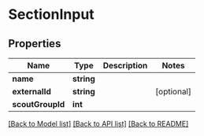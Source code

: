 # SectionInput

## Properties
Name | Type | Description | Notes
------------ | ------------- | ------------- | -------------
**name** | **string** |  | 
**externalId** | **string** |  | [optional] 
**scoutGroupId** | **int** |  | 

[[Back to Model list]](../README.md#documentation-for-models) [[Back to API list]](../README.md#documentation-for-api-endpoints) [[Back to README]](../README.md)


